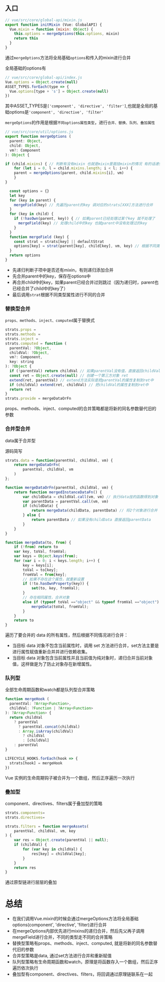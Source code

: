 ## 入口

```js
// vue/src/core/global-api/mixin.js
export function initMixin (Vue: GlobalAPI) {
  Vue.mixin = function (mixin: Object) {
    this.options = mergeOptions(this.options, mixin)
    return this
  }
}
```

通过`mergeOptions`方法将全局基础`options`和传入的mixin进行合并

全局基础的options有
```js
// vue/src/core/global-api/index.js
Vue.options = Object.create(null)
ASSET_TYPES.forEach(type => {
  Vue.options[type + 's'] = Object.create(null)
})
```
其中ASSET_TYPES是`['component', 'directive', 'filter']`,也就是全局的基础options是`'component', 'directive', 'filter'`

`mergeOptions`的作用是根据`不同options属性类型`，进行`合并、替换、队列、叠加属性`

```js
// vue/src/core/util/options.js
export function mergeOptions (
  parent: Object,
  child: Object,
  vm?: Component
): Object {

if (child.mixins) { // 判断有没有mixin 也就是mixin里面挂mixin的情况 有的话递归进行合并
    for (let i = 0, l = child.mixins.length; i < l; i++) {
    parent = mergeOptions(parent, child.mixins[i], vm)
    }
}

  const options = {} 
  let key
  for (key in parent) {
    mergeField(key) // 先遍历parent的key 调对应的strats[XXX]方法进行合并
  }
  for (key in child) {
    if (!hasOwn(parent, key)) { // 如果parent已经处理过某个key 就不处理了
      mergeField(key) // 处理child中的key 也就parent中没有处理过的key
    }
  }
  function mergeField (key) {
    const strat = strats[key] || defaultStrat
    options[key] = strat(parent[key], child[key], vm, key) // 根据不同类型的options调用strats中不同的方法进行合并
  }
  return options
}
```

- 先递归判断子项中是否还有mixin，有则递归添加合并
- 先合并parent中的key，保存在options中
- 再合并child中的key，如果parent已经合并过则跳过（因为递归时，parent也已经合并了child中的key了）
- 最后调用`strat`根据不同类型属性进行不同的合并

### 替换型合并

`props、methods、inject、computed`属于替换式

```js
strats.props =
strats.methods =
strats.inject =
strats.computed = function (
  parentVal: ?Object,
  childVal: ?Object,
  vm?: Component,
  key: string
): ?Object {
  if (!parentVal) return childVal // 如果parentVal没有值，直接返回childVal
  const ret = Object.create(null) // 创建一个第三方对象 ret
  extend(ret, parentVal) // extend方法实际是把parentVal的属性复制到ret中
  if (childVal) extend(ret, childVal) // 把childVal的属性复制到ret中
  return ret
}
strats.provide = mergeDataOrFn
```
props、methods、inject、computed的合并策略都是将新的同名参数替代旧的参数

### 合并型合并

data属于合并型

源码简写
```js
strats.data = function(parentVal, childVal, vm) {    
    return mergeDataOrFn(
        parentVal, childVal, vm
    )
};

function mergeDataOrFn(parentVal, childVal, vm) {    
    return function mergedInstanceDataFn() {        
        var childData = childVal.call(vm, vm) // 执行data挂的函数得到对象
        var parentData = parentVal.call(vm, vm)        
        if (childData) {            
            return mergeData(childData, parentData) // 将2个对象进行合并                                 
        } else {            
            return parentData // 如果没有childData 直接返回parentData
        }
    }
}

function mergeData(to, from) {    
    if (!from) return to    
    var key, toVal, fromVal;    
    var keys = Object.keys(from);   
    for (var i = 0; i < keys.length; i++) {
        key = keys[i];
        toVal = to[key];
        fromVal = from[key];    
        // 如果不存在这个属性，就重新设置
        if (!to.hasOwnProperty(key)) {
            set(to, key, fromVal);
        }      
        // 存在相同属性，合并对象
        else if (typeof toVal =="object" && typeof fromVal =="object") {
            mergeData(toVal, fromVal);
        }
    }    
    return to
}

```
遍历了要合并的 data 的所有属性，然后根据不同情况进行合并：
- 当目标 data 对象不包含当前属性时，调用 set 方法进行合并，set方法主要是进行属性赋值重新合并并进行依赖收集。
- 当目标 data 对象包含当前属性并且当前值为纯对象时，递归合并当前对象值，这样做是为了防止对象存在新增属性。

### 队列型
全部生命周期函数和watch都是队列型合并策略
```js
function mergeHook (
  parentVal: ?Array<Function>,
  childVal: ?Function | ?Array<Function>
): ?Array<Function> {
  return childVal
    ? parentVal
      ? parentVal.concat(childVal)
      : Array.isArray(childVal)
        ? childVal
        : [childVal]
    : parentVal
}

LIFECYCLE_HOOKS.forEach(hook => {
  strats[hook] = mergeHook
})
```
Vue 实例的生命周期钩子被合并为一个数组，然后正序遍历一次执行

### 叠加型

component、directives、filters属于叠加型的策略

```js
strats.components=
strats.directives=

strats.filters = function mergeAssets(
    parentVal, childVal, vm, key
) {    
    var res = Object.create(parentVal || null);    
    if (childVal) { 
        for (var key in childVal) {
            res[key] = childVal[key];
        }   
    } 
    return res
}
```
通过原型链进行层层的叠加

# 总结
- 在我们调用Vue.mixin的时候会通过mergeOptions方法将全局基础options(component', 'directive', 'filter)进行合并
- 在mergeOptions内部优先进行mixins的递归合并，然后先父再子调用mergeField进行合并，不同的类型走不同的合并策略
- 替换型策略有props、methods、inject、computed, 就是将新的同名参数替代旧的参数
- 合并型策略是data, 通过set方法进行合并和重新赋值
- 队列型策略有生命周期函数和watch，原理是将函数存入一个数组，然后正序遍历依次执行
- 叠加型有component、directives、filters，将回调通过原理链联系在一起